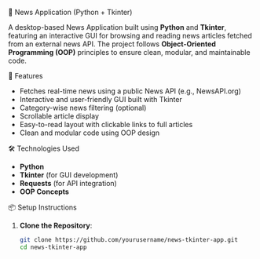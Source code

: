  📰 News Application (Python + Tkinter)

A desktop-based News Application built using **Python** and **Tkinter**, featuring an interactive GUI for browsing and reading news articles fetched from an external news API. The project follows **Object-Oriented Programming (OOP)** principles to ensure clean, modular, and maintainable code.

🚀 Features

- Fetches real-time news using a public News API (e.g., NewsAPI.org)
- Interactive and user-friendly GUI built with Tkinter
- Category-wise news filtering (optional)
- Scrollable article display
- Easy-to-read layout with clickable links to full articles
- Clean and modular code using OOP design

🛠️ Technologies Used

- **Python**
- **Tkinter** (for GUI development)
- **Requests** (for API integration)
- **OOP Concepts**

 📦 Setup Instructions

1. **Clone the Repository**:
   ```bash
   git clone https://github.com/yourusername/news-tkinter-app.git
   cd news-tkinter-app
